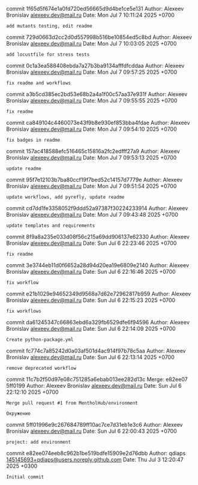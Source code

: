 commit 1f65d5f674e1a0fd720ed56665d9d4be1ce5e131
Author: Alexeev Bronislav <alexeev.dev@mail.ru>
Date:   Mon Jul 7 10:11:24 2025 +0700

    add mutants testing, edit readme

commit 729d0663d2cc2d0d557998b516be10854ed5c8bd
Author: Alexeev Bronislav <alexeev.dev@mail.ru>
Date:   Mon Jul 7 10:03:05 2025 +0700

    add locustfile for stress tests

commit 0c1a3ea588408ebda7a27b3ba9134afffdfcddaa
Author: Alexeev Bronislav <alexeev.dev@mail.ru>
Date:   Mon Jul 7 09:57:25 2025 +0700

    fix readme and workflows

commit a3b5cd385ec2bd53e68b2a4a1f00c57aa37e931f
Author: Alexeev Bronislav <alexeev.dev@mail.ru>
Date:   Mon Jul 7 09:55:55 2025 +0700

    fix readme

commit ca849104c4460073e43f9b8e930ef853bba4fdae
Author: Alexeev Bronislav <alexeev.dev@mail.ru>
Date:   Mon Jul 7 09:54:10 2025 +0700

    fix badges in readme

commit 157ac418588efc516465c15816a2fc2edfff27a9
Author: Alexeev Bronislav <alexeev.dev@mail.ru>
Date:   Mon Jul 7 09:53:13 2025 +0700

    update readme

commit 95f7e12103b7ba80ccf19f7bed52c14157d7779e
Author: Alexeev Bronislav <alexeev.dev@mail.ru>
Date:   Mon Jul 7 09:51:54 2025 +0700

    update workflows, add pyrefly, update readme

commit cd7dd1fe3358052f9ddd52a97387f30224233914
Author: Alexeev Bronislav <alexeev.dev@mail.ru>
Date:   Mon Jul 7 09:43:48 2025 +0700

    update templates and requirements

commit 8f9a8a235e033d08f56c215a69dd906137e62330
Author: Alexeev Bronislav <alexeev.dev@mail.ru>
Date:   Sun Jul 6 22:23:46 2025 +0700

    fix readme

commit 3e3744eb11d0f6652a28d94d20ea19e6809e2140
Author: Alexeev Bronislav <alexeev.dev@mail.ru>
Date:   Sun Jul 6 22:16:46 2025 +0700

    fix workflow

commit e21b1029e94652349d9568a7d62e72962817b959
Author: Alexeev Bronislav <alexeev.dev@mail.ru>
Date:   Sun Jul 6 22:15:23 2025 +0700

    fix workflows

commit da61245347c66863ebd6a329fb6529dfe6f94596
Author: Alexeev Bronislav <alexeev.dev@mail.ru>
Date:   Sun Jul 6 22:14:09 2025 +0700

    Create python-package.yml

commit fc774c7a85242d0a03af501d4ac914f97b78c5aa
Author: Alexeev Bronislav <alexeev.dev@mail.ru>
Date:   Sun Jul 6 22:13:14 2025 +0700

    remove deprecated workflow

commit 11c7b2f50d97e08c751285a6ebab013ee282d13c
Merge: e82ee07 5ff0199
Author: Alexeev Bronislav <alexeev.dev@mail.ru>
Date:   Sun Jul 6 22:12:10 2025 +0700

    Merge pull request #1 from MentholHub/environment
    
    Окружение

commit 5ff01996e9c267684789ff10ac7ce7d31eb1e3c6
Author: Alexeev Bronislav <alexeev.dev@mail.ru>
Date:   Sun Jul 6 22:00:43 2025 +0700

    project: add environment

commit e82ee074eeb8c962b1be519bdfe15909e2d76dbb
Author: qdiaps <145145693+qdiaps@users.noreply.github.com>
Date:   Thu Jul 3 12:20:47 2025 +0300

    Initial commit
